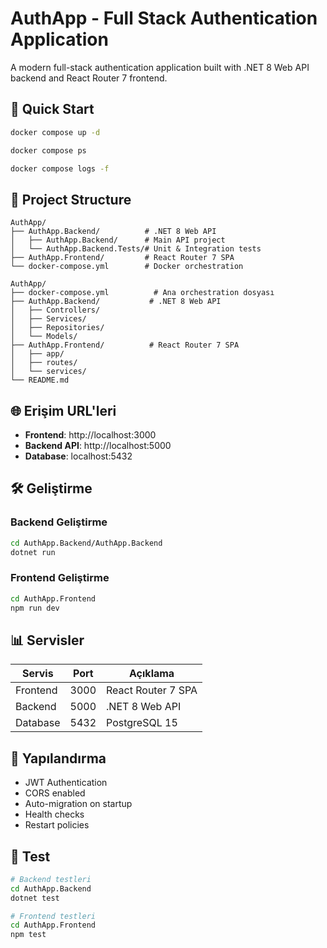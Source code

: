 # AuthApp - Full Stack Authentication Application

A modern full-stack authentication application built with .NET 8 Web API backend and React Router 7 frontend.

## 🚀 Quick Start

```bash
docker compose up -d

docker compose ps

docker compose logs -f
```

## 📁 Project Structure

```
AuthApp/
├── AuthApp.Backend/          # .NET 8 Web API
│   ├── AuthApp.Backend/      # Main API project  
│   └── AuthApp.Backend.Tests/# Unit & Integration tests
├── AuthApp.Frontend/         # React Router 7 SPA
└── docker-compose.yml        # Docker orchestration
```
```
AuthApp/
├── docker-compose.yml          # Ana orchestration dosyası
├── AuthApp.Backend/           # .NET 8 Web API
│   ├── Controllers/
│   ├── Services/
│   ├── Repositories/
│   └── Models/
├── AuthApp.Frontend/          # React Router 7 SPA
│   ├── app/
│   ├── routes/
│   └── services/
└── README.md
```

## 🌐 Erişim URL'leri

- **Frontend**: http://localhost:3000
- **Backend API**: http://localhost:5000
- **Database**: localhost:5432

## 🛠️ Geliştirme

### Backend Geliştirme
```bash
cd AuthApp.Backend/AuthApp.Backend
dotnet run
```

### Frontend Geliştirme
```bash
cd AuthApp.Frontend
npm run dev
```

## 📊 Servisler

| Servis   | Port | Açıklama |
|----------|------|----------|
| Frontend | 3000 | React Router 7 SPA |
| Backend  | 5000 | .NET 8 Web API |
| Database | 5432 | PostgreSQL 15 |

## 🔧 Yapılandırma

- JWT Authentication
- CORS enabled
- Auto-migration on startup
- Health checks
- Restart policies

## 📝 Test

```bash
# Backend testleri
cd AuthApp.Backend
dotnet test

# Frontend testleri
cd AuthApp.Frontend
npm test
```
